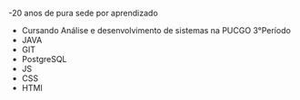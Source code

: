 -20 anos de pura sede por aprendizado 
- Cursando Análise e desenvolvimento de sistemas na PUCGO 3°Período
- JAVA
- GIT
- PostgreSQL
- JS
- CSS
- HTMl

